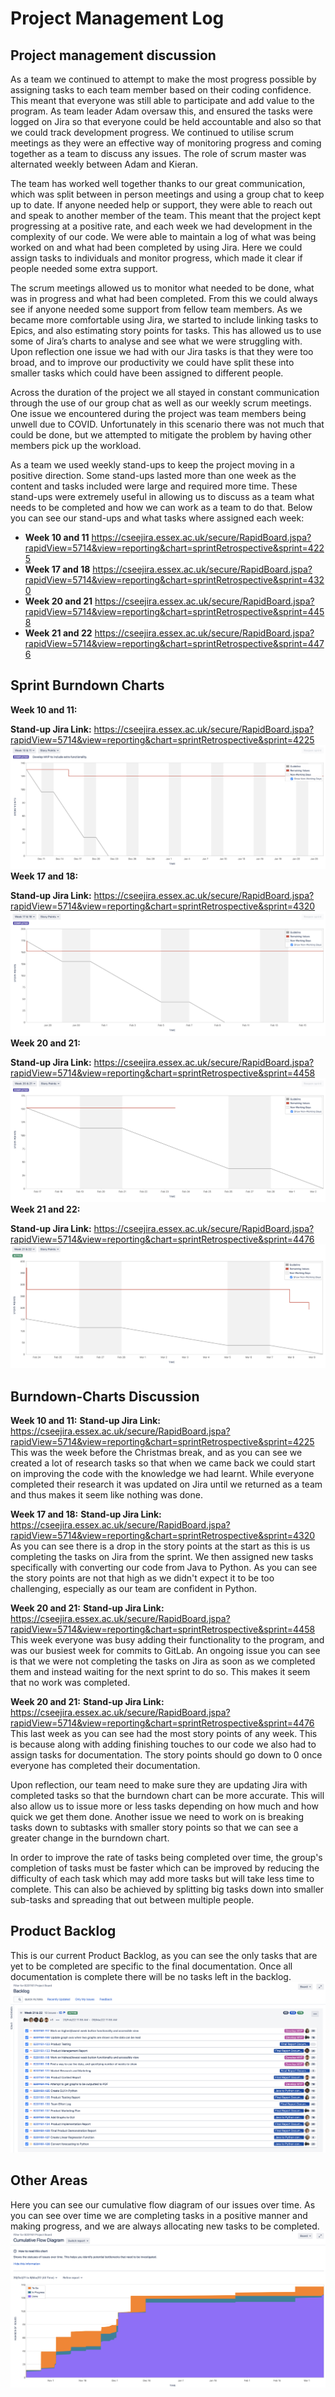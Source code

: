 # Project Management Log

## Project management discussion

As a team we continued to attempt to make the most progress possible by assigning tasks to each team member based on their coding confidence. This meant that everyone was still able to participate and add value to the program. As team leader Adam oversaw this, and ensured the tasks were logged on Jira so that everyone could be held accountable and also so that we could track development progress. We continued to utilise scrum meetings as they were an effective way of monitoring progress and coming together as a team to discuss any issues. The role of scrum master was alternated weekly between Adam and Kieran. 

The team has worked well together thanks to our great communication, which was split between in person meetings and using a group chat to keep up to date. If anyone needed help or support, they were able to reach out and speak to another member of the team. This meant that the project kept progressing at a positive rate, and each week we had development in the complexity of our code. We were able to maintain a log of what was being worked on and what had been completed by using Jira. Here we could assign tasks to individuals and monitor progress, which made it clear if people needed some extra support.

The scrum meetings allowed us to monitor what needed to be done, what was in progress and what had been completed. From this we could always see if anyone needed some support from fellow team members. As we became more comfortable using Jira, we started to include linking tasks to Epics, and also estimating story points for tasks. This has allowed us to use some of Jira’s charts to analyse and see what we were struggling with. Upon reflection one issue we had with our Jira tasks is that they were too broad, and to improve our productivity we could have split these into smaller tasks which could have been assigned to different people. 

Across the duration of the project we all stayed in constant communication through the use of our group chat as well as our weekly scrum meetings. One issue we encountered during the project was team members being unwell due to COVID. Unfortunately in this scenario there was not much that could be done, but we attempted to mitigate the problem by having other members pick up the workload.

As a team we used weekly stand-ups to keep the project moving in a positive direction. Some stand-ups lasted more than one week as the content and tasks included were large and required more time. These stand-ups were extremely useful in allowing us to discuss as a team what needs to be completed and how we can work as a team to do that. Below you can see our stand-ups and what tasks where assigned each week:

* **Week 10 and 11** https://cseejira.essex.ac.uk/secure/RapidBoard.jspa?rapidView=5714&view=reporting&chart=sprintRetrospective&sprint=4225
* **Week 17 and 18** https://cseejira.essex.ac.uk/secure/RapidBoard.jspa?rapidView=5714&view=reporting&chart=sprintRetrospective&sprint=4320
* **Week 20 and 21** https://cseejira.essex.ac.uk/secure/RapidBoard.jspa?rapidView=5714&view=reporting&chart=sprintRetrospective&sprint=4458
* **Week 21 and 22** https://cseejira.essex.ac.uk/secure/RapidBoard.jspa?rapidView=5714&view=reporting&chart=sprintRetrospective&sprint=4476

## Sprint Burndown Charts

**Week 10 and 11:** 

**Stand-up Jira Link:** https://cseejira.essex.ac.uk/secure/RapidBoard.jspa?rapidView=5714&view=reporting&chart=sprintRetrospective&sprint=4225
![](/ProjectManagementPhotos/Week10-11.png)
**Week 17 and 18:** 

**Stand-up Jira Link:** https://cseejira.essex.ac.uk/secure/RapidBoard.jspa?rapidView=5714&view=reporting&chart=sprintRetrospective&sprint=4320
![](/ProjectManagementPhotos/Week17-18.png)
**Week 20 and 21:** 

**Stand-up Jira Link:** https://cseejira.essex.ac.uk/secure/RapidBoard.jspa?rapidView=5714&view=reporting&chart=sprintRetrospective&sprint=4458
![](/ProjectManagementPhotos/Week20-21.png)
**Week 21 and 22:** 

**Stand-up Jira Link:** https://cseejira.essex.ac.uk/secure/RapidBoard.jspa?rapidView=5714&view=reporting&chart=sprintRetrospective&sprint=4476
![](/ProjectManagementPhotos/Week21-22.png)

## Burndown-Charts Discussion

**Week 10 and 11:**
**Stand-up Jira Link:** https://cseejira.essex.ac.uk/secure/RapidBoard.jspa?rapidView=5714&view=reporting&chart=sprintRetrospective&sprint=4225 
This was the week before the Christmas break, and as you can see we created a lot of research tasks so that when we came back we could start on improving the code with the knowledge we had learnt. While everyone completed their research it was updated on Jira until we returned as a team and thus makes it seem like nothing was done. 

**Week 17 and 18:**
**Stand-up Jira Link:** https://cseejira.essex.ac.uk/secure/RapidBoard.jspa?rapidView=5714&view=reporting&chart=sprintRetrospective&sprint=4320
As you can see there is a drop in the story points at the start as this is us completing the tasks on Jira from the sprint. We then assigned new tasks specifically with converting our code from Java to Python. As you can see the story points are not that high as we didn't expect it to be too challenging, especially as our team are confident in Python.

**Week 20 and 21:**
**Stand-up Jira Link:** https://cseejira.essex.ac.uk/secure/RapidBoard.jspa?rapidView=5714&view=reporting&chart=sprintRetrospective&sprint=4458
This week everyone was busy adding their functionality to the program, and was our busiest week for commits to GitLab. An ongoing issue you can see is that we were not completing the tasks on Jira as soon as we completed them and instead waiting for the next sprint to do so. This makes it seem that no work was completed.

**Week 20 and 21:**
**Stand-up Jira Link:** https://cseejira.essex.ac.uk/secure/RapidBoard.jspa?rapidView=5714&view=reporting&chart=sprintRetrospective&sprint=4476
This last week as you can see had the most story points of any week. This is because along with adding finishing touches to our code we also had to assign tasks for documentation. The story points should go down to 0 once everyone has completed their documentation.

Upon reflection, our team need to make sure they are updating Jira with completed tasks so that the burndown chart can be more accurate. This will also allow us to issue more or less tasks depending on how much and how quick we get them done. Another issue we need to work on is breaking tasks down to subtasks with smaller story points so that we can see a greater change in the burndown chart. 

In order to improve the rate of tasks being completed over time, the group's completion of tasks must be faster which can be improved by reducing the difficulty of each task which may add more tasks but will take less time to complete. This can also be achieved by splitting big tasks down into smaller sub-tasks and spreading that out between multiple people.

## Product Backlog

This is our current Product Backlog, as you can see the only tasks that are yet to be completed are specific to the final documentation. Once all documentation is complete there will be no tasks left in the backlog.
![](/ProjectManagementPhotos/backlog.png)

## Other Areas
Here you can see our cumulative flow diagram of our issues over time. As you can see over time we are completing tasks in a positive manner and making progress, and we are always allocating new tasks to be completed.
![](/ProjectManagementPhotos/CFD.png)
